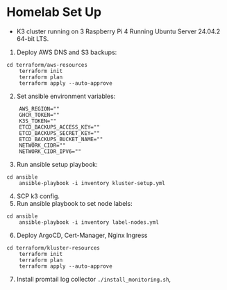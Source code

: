 # Homelab Set Up

- K3 cluster running on 3 Raspberry Pi 4 Running Ubuntu Server 24.04.2 64-bit LTS.

1. Deploy AWS DNS and S3 backups:
```
cd terraform/aws-resources
    terraform init
    terraform plan
    terraform apply --auto-approve
```
2. Set ansible environment variables:
```
    AWS_REGION=""
    GHCR_TOKEN=""
    K3S_TOKEN=""
    ETCD_BACKUPS_ACCESS_KEY=""
    ETCD_BACKUPS_SECRET_KEY=""
    ETCD_BACKUPS_BUCKET_NAME=""
    NETWORK_CIDR=""
    NETWORK_CIDR_IPV6=""
```
3. Run ansible setup playbook:
```
cd ansible
    ansible-playbook -i inventory kluster-setup.yml
```
4. SCP k3 config.
5. Run ansible playbook to set node labels:
```
cd ansible
    ansible-playbook -i inventory label-nodes.yml
```
6. Deploy ArgoCD, Cert-Manager, Nginx Ingress
```
cd terraform/kluster-resources
    terraform init
    terraform plan
    terraform apply --auto-approve
```
7. Install promtail log collector `./install_monitoring.sh`,

